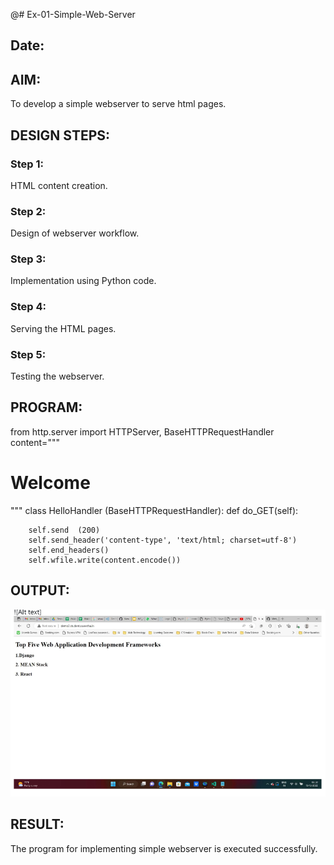 @# Ex-01-Simple-Web-Server
## Date:

## AIM:
To develop a simple webserver to serve html pages.

## DESIGN STEPS:
### Step 1: 
HTML content creation.

### Step 2:
Design of webserver workflow.

### Step 3:
Implementation using Python code.

### Step 4:
Serving the HTML pages.

### Step 5:
Testing the webserver.

## PROGRAM:
from http.server import HTTPServer, BaseHTTPRequestHandler
content="""
<html>
<head>
</head>
<body>
<h1>Welcome</h1>
</body>
</html>
"""
class HelloHandler (BaseHTTPRequestHandler):
    def do_GET(self):


        self.send  (200)
        self.send_header('content-type', 'text/html; charset=utf-8')
        self.end_headers()
        self.wfile.write(content.encode())
## OUTPUT:
![Alt text](<Screenshot 2023-11-21 183320.png>)






## RESULT:
The program for implementing simple webserver is executed successfully.
